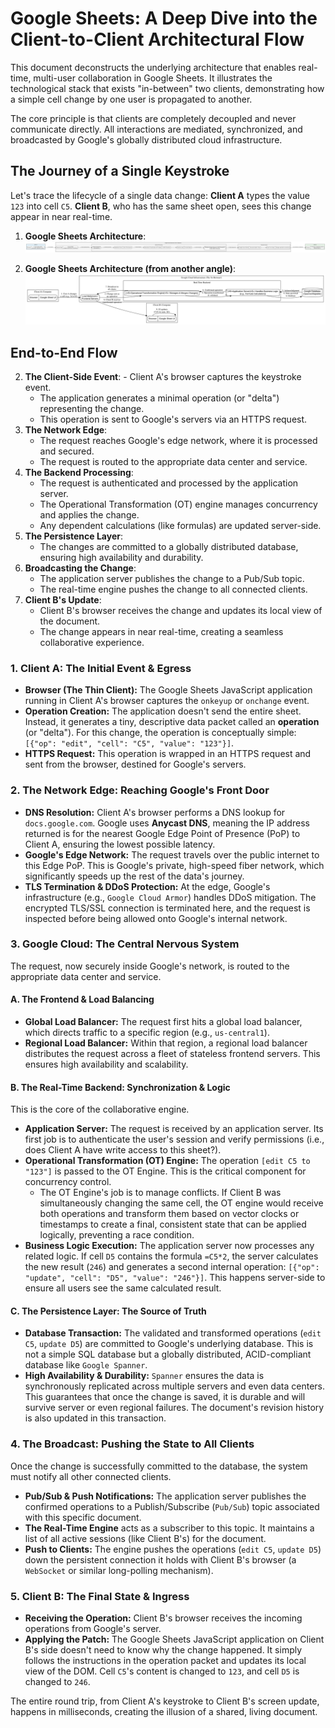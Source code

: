 # Google Sheets: A Deep Dive into the Client-to-Client Architectural Flow

This document deconstructs the underlying architecture that enables real-time, multi-user collaboration in Google Sheets. It illustrates the technological stack that exists "in-between" two clients, demonstrating how a simple cell change by one user is propagated to another.

The core principle is that clients are completely decoupled and never communicate directly. All interactions are mediated, synchronized, and broadcasted by Google's globally distributed cloud infrastructure.

## The Journey of a Single Keystroke

Let's trace the lifecycle of a single data change: **Client A** types the value `123` into cell `C5`. **Client B**, who has the same sheet open, sees this change appear in near real-time.

1. **Google Sheets Architecture**:  
    ![Architecture](./graphiz_1.svg)

2. **Google Sheets Architecture (from another angle)**:  
    ![Architecture](./graphiz_2.svg)

## End-to-End Flow
2. **The Client-Side Event**:   - Client A's browser captures the keystroke event.
   - The application generates a minimal operation (or "delta") representing the change.
   - This operation is sent to Google's servers via an HTTPS request.   
3. **The Network Edge**:  
    - The request reaches Google's edge network, where it is processed and secured.
    - The request is routed to the appropriate data center and service.
4. **The Backend Processing**:
    - The request is authenticated and processed by the application server.
    - The Operational Transformation (OT) engine manages concurrency and applies the change.
    - Any dependent calculations (like formulas) are updated server-side.
5. **The Persistence Layer**:
    - The changes are committed to a globally distributed database, ensuring high availability and durability.
6. **Broadcasting the Change**:
    - The application server publishes the change to a Pub/Sub topic.
    - The real-time engine pushes the change to all connected clients.
7. **Client B's Update**:
    - Client B's browser receives the change and updates its local view of the document.
    - The change appears in near real-time, creating a seamless collaborative experience.



### 1. Client A: The Initial Event & Egress

*   **Browser (The Thin Client):** The Google Sheets JavaScript application running in Client A's browser captures the `onkeyup` or `onchange` event.
*   **Operation Creation:** The application doesn't send the entire sheet. Instead, it generates a tiny, descriptive data packet called an **operation** (or "delta"). For this change, the operation is conceptually simple: `[{"op": "edit", "cell": "C5", "value": "123"}]`.
*   **HTTPS Request:** This operation is wrapped in an HTTPS request and sent from the browser, destined for Google's servers.

### 2. The Network Edge: Reaching Google's Front Door

*   **DNS Resolution:** Client A's browser performs a DNS lookup for `docs.google.com`. Google uses **Anycast DNS**, meaning the IP address returned is for the nearest Google Edge Point of Presence (PoP) to Client A, ensuring the lowest possible latency.
*   **Google's Edge Network:** The request travels over the public internet to this Edge PoP. This is Google's private, high-speed fiber network, which significantly speeds up the rest of the data's journey.
*   **TLS Termination & DDoS Protection:** At the edge, Google's infrastructure (e.g., `Google Cloud Armor`) handles DDoS mitigation. The encrypted TLS/SSL connection is terminated here, and the request is inspected before being allowed onto Google's internal network.

### 3. Google Cloud: The Central Nervous System

The request, now securely inside Google's network, is routed to the appropriate data center and service.

#### A. The Frontend & Load Balancing

*   **Global Load Balancer:** The request first hits a global load balancer, which directs traffic to a specific region (e.g., `us-central1`).
*   **Regional Load Balancer:** Within that region, a regional load balancer distributes the request across a fleet of stateless frontend servers. This ensures high availability and scalability.

#### B. The Real-Time Backend: Synchronization & Logic

This is the core of the collaborative engine.

*   **Application Server:** The request is received by an application server. Its first job is to authenticate the user's session and verify permissions (i.e., does Client A have write access to this sheet?).
*   **Operational Transformation (OT) Engine:** The operation `[edit C5 to "123"]` is passed to the OT Engine. This is the critical component for concurrency control.
    *   The OT Engine's job is to manage conflicts. If Client B was simultaneously changing the same cell, the OT engine would receive both operations and transform them based on vector clocks or timestamps to create a final, consistent state that can be applied logically, preventing a race condition.
*   **Business Logic Execution:** The application server now processes any related logic. If cell `D5` contains the formula `=C5*2`, the server calculates the new result (`246`) and generates a second internal operation: `[{"op": "update", "cell": "D5", "value": "246"}]`. This happens server-side to ensure all users see the same calculated result.

#### C. The Persistence Layer: The Source of Truth

*   **Database Transaction:** The validated and transformed operations (`edit C5`, `update D5`) are committed to Google's underlying database. This is not a simple SQL database but a globally distributed, ACID-compliant database like `Google Spanner`.
*   **High Availability & Durability:** `Spanner` ensures the data is synchronously replicated across multiple servers and even data centers. This guarantees that once the change is saved, it is durable and will survive server or even regional failures. The document's revision history is also updated in this transaction.

### 4. The Broadcast: Pushing the State to All Clients

Once the change is successfully committed to the database, the system must notify all other connected clients.

*   **Pub/Sub & Push Notifications:** The application server publishes the confirmed operations to a Publish/Subscribe (`Pub/Sub`) topic associated with this specific document.
*   **The Real-Time Engine** acts as a subscriber to this topic. It maintains a list of all active sessions (like Client B's) for the document.
*   **Push to Clients:** The engine pushes the operations (`edit C5`, `update D5`) down the persistent connection it holds with Client B's browser (a `WebSocket` or similar long-polling mechanism).

### 5. Client B: The Final State & Ingress

*   **Receiving the Operation:** Client B's browser receives the incoming operations from Google's server.
*   **Applying the Patch:** The Google Sheets JavaScript application on Client B's side doesn't need to know why the change happened. It simply follows the instructions in the operation packet and updates its local view of the DOM. Cell `C5`'s content is changed to `123`, and cell `D5` is changed to `246`.

The entire round trip, from Client A's keystroke to Client B's screen update, happens in milliseconds, creating the illusion of a shared, living document.